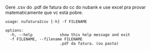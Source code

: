 Gere .csv do .pdf de fatura do cc do nubank e use excel 
pra provar matematicamente que vc está pobre.

```
usage: nufatura2csv [-h] -f FILENAME

options:
  -h, --help            show this help message and exit
  -f FILENAME, --filename FILENAME
                        .pdf da fatura. (ou pasta)
```